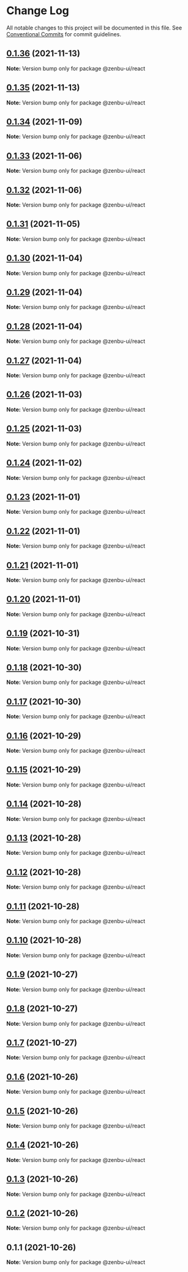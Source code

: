 # Change Log

All notable changes to this project will be documented in this file.
See [Conventional Commits](https://conventionalcommits.org) for commit guidelines.

## [0.1.36](https://github.com/KodepandaID/zenbu-ui/compare/@zenbu-ui/react@0.1.35...@zenbu-ui/react@0.1.36) (2021-11-13)

**Note:** Version bump only for package @zenbu-ui/react





## [0.1.35](https://github.com/KodepandaID/zenbu-ui/compare/@zenbu-ui/react@0.1.34...@zenbu-ui/react@0.1.35) (2021-11-13)

**Note:** Version bump only for package @zenbu-ui/react





## [0.1.34](https://github.com/KodepandaID/zenbu-ui/compare/@zenbu-ui/react@0.1.33...@zenbu-ui/react@0.1.34) (2021-11-09)

**Note:** Version bump only for package @zenbu-ui/react





## [0.1.33](https://github.com/KodepandaID/zenbu-ui/compare/@zenbu-ui/react@0.1.32...@zenbu-ui/react@0.1.33) (2021-11-06)

**Note:** Version bump only for package @zenbu-ui/react





## [0.1.32](https://github.com/KodepandaID/zenbu-ui/compare/@zenbu-ui/react@0.1.31...@zenbu-ui/react@0.1.32) (2021-11-06)

**Note:** Version bump only for package @zenbu-ui/react





## [0.1.31](https://github.com/KodepandaID/zenbu-ui/compare/@zenbu-ui/react@0.1.30...@zenbu-ui/react@0.1.31) (2021-11-05)

**Note:** Version bump only for package @zenbu-ui/react





## [0.1.30](https://github.com/KodepandaID/zenbu-ui/compare/@zenbu-ui/react@0.1.29...@zenbu-ui/react@0.1.30) (2021-11-04)

**Note:** Version bump only for package @zenbu-ui/react





## [0.1.29](https://github.com/KodepandaID/zenbu-ui/compare/@zenbu-ui/react@0.1.28...@zenbu-ui/react@0.1.29) (2021-11-04)

**Note:** Version bump only for package @zenbu-ui/react





## [0.1.28](https://github.com/KodepandaID/zenbu-ui/compare/@zenbu-ui/react@0.1.27...@zenbu-ui/react@0.1.28) (2021-11-04)

**Note:** Version bump only for package @zenbu-ui/react





## [0.1.27](https://github.com/KodepandaID/zenbu-ui/compare/@zenbu-ui/react@0.1.26...@zenbu-ui/react@0.1.27) (2021-11-04)

**Note:** Version bump only for package @zenbu-ui/react





## [0.1.26](https://github.com/KodepandaID/zenbu-ui/compare/@zenbu-ui/react@0.1.25...@zenbu-ui/react@0.1.26) (2021-11-03)

**Note:** Version bump only for package @zenbu-ui/react





## [0.1.25](https://github.com/KodepandaID/zenbu-ui/compare/@zenbu-ui/react@0.1.24...@zenbu-ui/react@0.1.25) (2021-11-03)

**Note:** Version bump only for package @zenbu-ui/react





## [0.1.24](https://github.com/KodepandaID/zenbu-ui/compare/@zenbu-ui/react@0.1.23...@zenbu-ui/react@0.1.24) (2021-11-02)

**Note:** Version bump only for package @zenbu-ui/react





## [0.1.23](https://github.com/KodepandaID/zenbu-ui/compare/@zenbu-ui/react@0.1.22...@zenbu-ui/react@0.1.23) (2021-11-01)

**Note:** Version bump only for package @zenbu-ui/react





## [0.1.22](https://github.com/KodepandaID/zenbu-ui/compare/@zenbu-ui/react@0.1.21...@zenbu-ui/react@0.1.22) (2021-11-01)

**Note:** Version bump only for package @zenbu-ui/react





## [0.1.21](https://github.com/KodepandaID/zenbu-ui/compare/@zenbu-ui/react@0.1.20...@zenbu-ui/react@0.1.21) (2021-11-01)

**Note:** Version bump only for package @zenbu-ui/react





## [0.1.20](https://github.com/KodepandaID/zenbu-ui/compare/@zenbu-ui/react@0.1.19...@zenbu-ui/react@0.1.20) (2021-11-01)

**Note:** Version bump only for package @zenbu-ui/react





## [0.1.19](https://github.com/KodepandaID/zenbu-ui/compare/@zenbu-ui/react@0.1.18...@zenbu-ui/react@0.1.19) (2021-10-31)

**Note:** Version bump only for package @zenbu-ui/react





## [0.1.18](https://github.com/KodepandaID/zenbu-ui/compare/@zenbu-ui/react@0.1.17...@zenbu-ui/react@0.1.18) (2021-10-30)

**Note:** Version bump only for package @zenbu-ui/react





## [0.1.17](https://github.com/KodepandaID/zenbu-ui/compare/@zenbu-ui/react@0.1.16...@zenbu-ui/react@0.1.17) (2021-10-30)

**Note:** Version bump only for package @zenbu-ui/react





## [0.1.16](https://github.com/KodepandaID/zenbu-ui/compare/@zenbu-ui/react@0.1.15...@zenbu-ui/react@0.1.16) (2021-10-29)

**Note:** Version bump only for package @zenbu-ui/react





## [0.1.15](https://github.com/KodepandaID/zenbu-ui/compare/@zenbu-ui/react@0.1.14...@zenbu-ui/react@0.1.15) (2021-10-29)

**Note:** Version bump only for package @zenbu-ui/react





## [0.1.14](https://github.com/KodepandaID/zenbu-ui/compare/@zenbu-ui/react@0.1.13...@zenbu-ui/react@0.1.14) (2021-10-28)

**Note:** Version bump only for package @zenbu-ui/react





## [0.1.13](https://github.com/KodepandaID/zenbu-ui/compare/@zenbu-ui/react@0.1.12...@zenbu-ui/react@0.1.13) (2021-10-28)

**Note:** Version bump only for package @zenbu-ui/react





## [0.1.12](https://github.com/KodepandaID/zenbu-ui/compare/@zenbu-ui/react@0.1.11...@zenbu-ui/react@0.1.12) (2021-10-28)

**Note:** Version bump only for package @zenbu-ui/react





## [0.1.11](https://github.com/KodepandaID/zenbu-ui/compare/@zenbu-ui/react@0.1.10...@zenbu-ui/react@0.1.11) (2021-10-28)

**Note:** Version bump only for package @zenbu-ui/react





## [0.1.10](https://github.com/KodepandaID/zenbu-ui/compare/@zenbu-ui/react@0.1.9...@zenbu-ui/react@0.1.10) (2021-10-28)

**Note:** Version bump only for package @zenbu-ui/react





## [0.1.9](https://github.com/KodepandaID/zenbu-ui/compare/@zenbu-ui/react@0.1.8...@zenbu-ui/react@0.1.9) (2021-10-27)

**Note:** Version bump only for package @zenbu-ui/react





## [0.1.8](https://github.com/KodepandaID/zenbu-ui/compare/@zenbu-ui/react@0.1.7...@zenbu-ui/react@0.1.8) (2021-10-27)

**Note:** Version bump only for package @zenbu-ui/react





## [0.1.7](https://github.com/KodepandaID/zenbu-ui/compare/@zenbu-ui/react@0.1.6...@zenbu-ui/react@0.1.7) (2021-10-27)

**Note:** Version bump only for package @zenbu-ui/react





## [0.1.6](https://github.com/KodepandaID/zenbu-ui/compare/@zenbu-ui/react@0.1.5...@zenbu-ui/react@0.1.6) (2021-10-26)

**Note:** Version bump only for package @zenbu-ui/react





## [0.1.5](https://github.com/KodepandaID/zenbu-ui/compare/@zenbu-ui/react@0.1.4...@zenbu-ui/react@0.1.5) (2021-10-26)

**Note:** Version bump only for package @zenbu-ui/react





## [0.1.4](https://github.com/KodepandaID/zenbu-ui/compare/@zenbu-ui/react@0.1.3...@zenbu-ui/react@0.1.4) (2021-10-26)

**Note:** Version bump only for package @zenbu-ui/react





## [0.1.3](https://github.com/KodepandaID/zenbu-ui/compare/@zenbu-ui/react@0.1.2...@zenbu-ui/react@0.1.3) (2021-10-26)

**Note:** Version bump only for package @zenbu-ui/react





## [0.1.2](https://github.com/KodepandaID/zenbu-ui/compare/@zenbu-ui/react@0.1.1...@zenbu-ui/react@0.1.2) (2021-10-26)

**Note:** Version bump only for package @zenbu-ui/react





## 0.1.1 (2021-10-26)

**Note:** Version bump only for package @zenbu-ui/react
